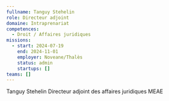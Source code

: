 ```yaml
---
fullname: Tanguy Stehelin
role: Directeur adjoint
domaine: Intraprenariat
competences:
  - Droit / Affaires juridiques
missions:
  - start: 2024-07-19
    end: 2024-11-01
    employer: Noveane/Thalès
    status: admin
    startups: []
teams: []
---
```

Tanguy Stehelin
Directeur adjoint des affaires juridiques MEAE
